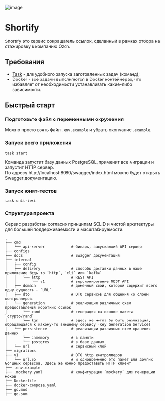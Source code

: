 ![image](https://github.com/user-attachments/assets/a89a772c-769c-40f0-b098-080a8f538ada)

# Shortify

Shortify это сервис сокращатель ссылок, сделанный в рамках отбора на стажировку в компанию Ozon.

## Требования

- [Task](https://taskfile.dev/installation/) - для удобного запуска заготовленных задач (команд);
- Docker - все задачи выполняются в Docker контейнерах, что избавляет от необходимости устанавливать какие-либо зависимости.

## Быстрый старт

### Подготовьте файл с переменными окружения

Можно просто взять файл `.env.example` и убрать окончание `.example`.

### Запуск всего приложения

```
task start
```

Команда запустит базу данных PostgreSQL, применит все миграции и запустит HTTP сервер.  
По адресу http://localhost:8080/swagger/index.html можно будет открыть Swagger документацию.

### Запуск юнит-тестов

```
task unit-test
```

### Структура проекта

Сервис разработан согласно принципам SOLID и чистой архитектуры для большей поддерживаемости и масштабируемости.
```
.
├── cmd
│   └── api-server            # бинарь, запускающий API сервер
├── configs
├── docs                      # Swagger документация
├── internal
│   ├── config
│   ├── delivery              # способы доставки данных в наше приложение будь то `http`, `cli` или `kafka`
│   │   └── http              # REST API
│   │       └── v1            # версионирование REST API
│   ├── domain                # доменный слой, который содержит всего одну сущность - `URL`
│   ├── dto                   # DTO сервисов для общения со слоем контроллеров.
│   └── generation            # реализация различных схем предоставления коротких ссылок
│       └── rand              # генерация на основе пакета `crypto/rand`
│       └── kgs               # здесь же могла бы быть реализация, обращающаяся к какому-то внешнему сервису (Key Generation Service)
│   └── persistence           # реализации различных схем хранения данных
│       └── inmemory          # в памяти
│       └── postgres          # в базе данных
│   └── url                   # сервисный слой
├── migrations
├── v1                        # DTO http контроллеров
│   └── url.go                # и одновременно это пакет для других Go'шных сервисов. Здесь же можно предоставить HTTP клиент
├── .env.example
├── .mockery.yaml             # конфигурация `mockery` для генерации моков
├── Dockerfile
├── docker-compose.yaml
├── go.mod
├── go.sum
```
